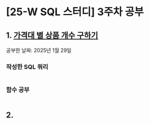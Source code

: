 # [25-W SQL 스터디] 3주차 공부

## 1. [가격대 별 상품 개수 구하기](https://school.programmers.co.kr/learn/courses/30/lessons/131530)
공부한 날짜: 2025년 1월 29일

### 작성한 SQL 쿼리
```SQL
```

### 함수 공부
```SQL
```


## 2. 